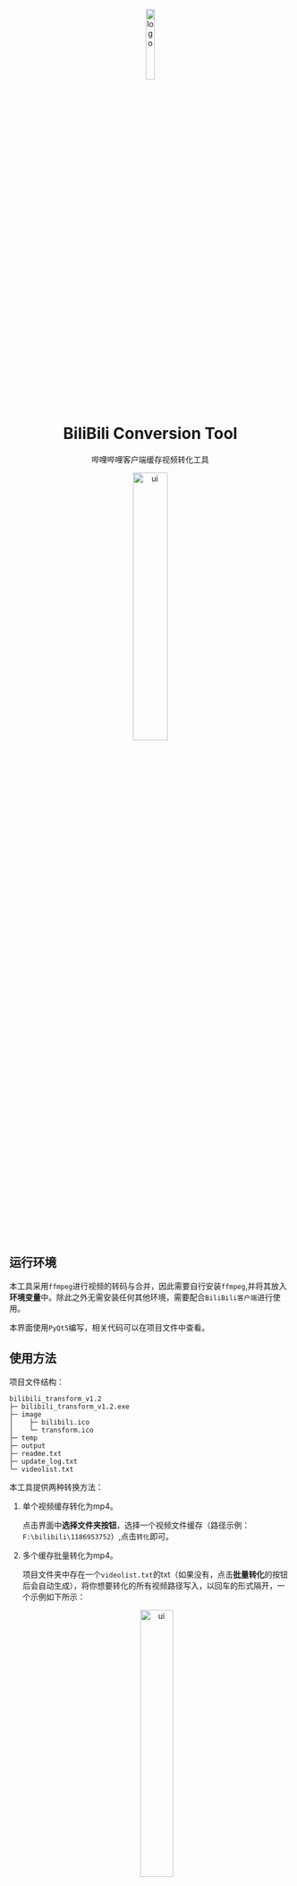 <p align="center">
  <img width="18%" align="center" src="https://z4a.net/images/2023/07/07/transform.png" alt="logo">
</p>
  <h1 align="center">
  BiliBili Conversion Tool
</h1>
<p align="center">
  哔哩哔哩客户端缓存视频转化工具
</p>

<p align="center">
  <img width="35%" align="center" src="https://z4a.net/images/2023/07/07/ui.png" alt="ui">
</p>

## 运行环境

本工具采用`ffmpeg`进行视频的转码与合并，因此需要自行安装`ffmpeg`,并将其放入**环境变量**中。除此之外无需安装任何其他环境，需要配合`BiliBili客户端`进行使用。

本界面使用`PyQt5`编写，相关代码可以在项目文件中查看。

## 使用方法

项目文件结构：

```Dir Tree
bilibili_transform_v1.2
├─ bilibili_transform_v1.2.exe
├─ image
│    ├─ bilibili.ico
│    └─ transform.ico
├─ temp
├─ output
├─ readme.txt
├─ update_log.txt
└─ videolist.txt
```

本工具提供两种转换方法：

1. 单个视频缓存转化为mp4。

   点击界面中**选择文件夹按钮**，选择一个视频文件缓存（路径示例：`F:\bilibili\1186953752`）,点击`转化`即可。

2. 多个缓存批量转化为mp4。

   项目文件夹中存在一个`videolist.txt`的txt（如果没有，点击**批量转化**的按钮后会自动生成），将你想要转化的所有视频路径写入，以回车的形式隔开，一个示例如下所示：

   <p align="center">
     <img width="35%" align="center" src="https://z4a.net/images/2023/07/07/videolist_example.png" alt="ui">
   </p>

   保存后，点击**批量转化**按钮即可。

   > 转化后的视频文件都存在项目的**output文件夹**中，点击**输出文件夹**即可直接打开。
3. 项目文件夹解释
    * image - 存储图像的文件夹
    * temp - 存储转化过程中的临时文件，转化完成后会自动删除
    * output - 存储转化后视频的文件夹
    * videolist.txt - 存储批量转化视频的路径，如果不存在，点击批量转化按钮后会自动生成
    * update_log.txt - 更新日志

## 更新日志

* v1.0
  * 自动完成视频缓存转化
  * 实现批量视频缓存文件转化


* v1.1

  * 修复因为视频标题空格导致的转化失败

  * 修复1080p以下画质转化失败的情况

  * 更改应用图标，防止与客户端弄混

  * 改进转码时的错误捕捉

- v1.2

  * 更新替换规则，将常见字符“ ”、“\\”、“:”、“\”、“<”、“>”、“=”、“|”替换

  * 应用添加全局拉伸效果

  * 优化批量转化的过程展示

## 注意事项

由于本人水平有限，考虑的情况不够周到，测试时在大部分场景应该是没问题的，但也可能存在疏漏。另外非官方开发的工具都具有时效性，可能会出现一些转化不了的情况。出现问题请留言，最后**祝大家使用愉快**。

Copyright © 2023 by gcnanmu.
